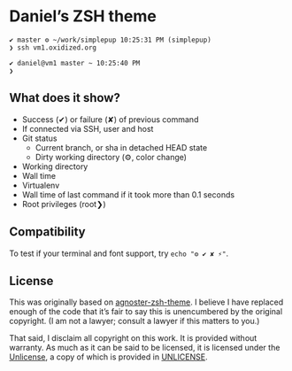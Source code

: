 # Daniel’s ZSH theme

~~~
✔ master ⚙ ~/work/simplepup 10:25:31 PM (simplepup)
❯ ssh vm1.oxidized.org

✔ daniel@vm1 master ~ 10:25:40 PM
❯
~~~

## What does it show?

- Success (✔) or failure (✘) of previous command
- If connected via SSH, user and host
- Git status
  - Current branch, or sha in detached HEAD state
  - Dirty working directory (⚙, color change)
- Working directory
- Wall time
- Virtualenv
- Wall time of last command if it took more than 0.1 seconds
- Root privileges (root❯)

## Compatibility

To test if your terminal and font support, try `echo "⚙ ✔ ✘ ⚡"`.

## License

This was originally based on [agnoster-zsh-theme][]. I believe I have replaced
enough of the code that it’s fair to say this is unencumbered by the original
copyright. (I am not a lawyer; consult a lawyer if this matters to you.)

That said, I disclaim all copyright on this work. It is provided without
warranty. As much as it can be said to be licensed, it is licensed under the
[Unlicense][], a copy of which is provided in [UNLICENSE](UNLICENSE).

[agnoster-zsh-theme]: https://github.com/agnoster/agnoster-zsh-theme
[Unlicense]: https://unlicense.org
